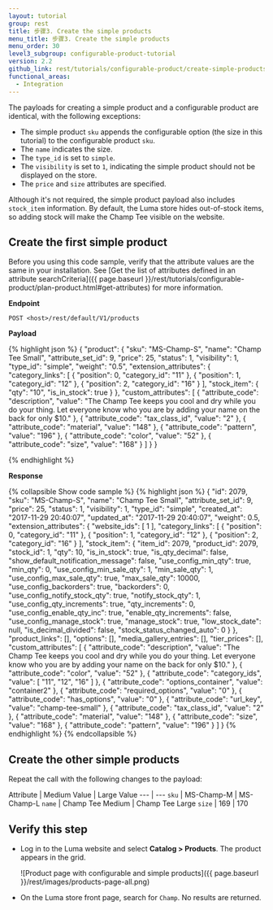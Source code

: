 ```yaml
---
layout: tutorial
group: rest
title: 步骤3. Create the simple products
menu_title: 步骤3. Create the simple products
menu_order: 30
level3_subgroup: configurable-product-tutorial
version: 2.2
github_link: rest/tutorials/configurable-product/create-simple-products.md
functional_areas:
  - Integration
---
```


The payloads for creating a simple product and a configurable product are identical, with the following exceptions:

* The simple product `sku` appends the configurable option (the size in this tutorial) to the configurable product `sku`.
* The `name` indicates the size.
* The `type_id` is set to `simple`.
* The `visibility` is set to `1`, indicating the simple product should not be displayed on the store.
* The `price` and `size` attributes are specified.

Although it's not required, the simple product payload also includes `stock_item` information. By default, the Luma store hides out-of-stock items, so adding stock will make the Champ Tee visible on the website.

## Create the first simple product

<div class="bs-callout bs-callout-info" id="info" markdown="1">
Before you using this code sample, verify that the attribute values are the same in your installation. See [Get the list of attributes defined in an attribute searchCriteria]({{ page.baseurl }}/rest/tutorials/configurable-product/plan-product.html#get-attributes) for more information.
</div>

**Endpoint**

`POST <host>/rest/default/V1/products`

**Payload**

{% highlight json %}
{
  "product": {
    "sku": "MS-Champ-S",
    "name": "Champ Tee Small",
    "attribute_set_id": 9,
    "price": 25,
    "status": 1,
    "visibility": 1,
    "type_id": "simple",
    "weight": "0.5",
    "extension_attributes": {
    	"category_links": [
    		{
    			"position": 0,
    			"category_id": "11"
    		},
    		{
    			"position": 1,
    			"category_id": "12"
    		},
    		{
    			"position": 2,
    			"category_id": "16"
    		}
    	],
    	"stock_item": {
    		"qty": "10",
    		"is_in_stock": true
    	}
    },
    "custom_attributes": [
    	{
    		"attribute_code": "description",
    		"value": "The Champ Tee keeps you cool and dry while you do your thing. Let everyone know who you are by adding your name on the back for only $10."
    	},
    	{
    		"attribute_code": "tax_class_id",
    		"value": "2"
    	},
    	{
    		"attribute_code": "material",
    		"value": "148"
    	},
    	{
    		"attribute_code": "pattern",
    		"value": "196"
    	},
    	{
    		"attribute_code": "color",
    		"value": "52"
    	},
    	{
    		"attribute_code": "size",
    		"value": "168"
    	}
    ]
  }
}

{% endhighlight  %}

**Response**

{% collapsible Show code sample %}
{% highlight json %}
{
    "id": 2079,
    "sku": "MS-Champ-S",
    "name": "Champ Tee Small",
    "attribute_set_id": 9,
    "price": 25,
    "status": 1,
    "visibility": 1,
    "type_id": "simple",
    "created_at": "2017-11-29 20:40:07",
    "updated_at": "2017-11-29 20:40:07",
    "weight": 0.5,
    "extension_attributes": {
        "website_ids": [
            1
        ],
        "category_links": [
            {
                "position": 0,
                "category_id": "11"
            },
            {
                "position": 1,
                "category_id": "12"
            },
            {
                "position": 2,
                "category_id": "16"
            }
        ],
        "stock_item": {
            "item_id": 2079,
            "product_id": 2079,
            "stock_id": 1,
            "qty": 10,
            "is_in_stock": true,
            "is_qty_decimal": false,
            "show_default_notification_message": false,
            "use_config_min_qty": true,
            "min_qty": 0,
            "use_config_min_sale_qty": 1,
            "min_sale_qty": 1,
            "use_config_max_sale_qty": true,
            "max_sale_qty": 10000,
            "use_config_backorders": true,
            "backorders": 0,
            "use_config_notify_stock_qty": true,
            "notify_stock_qty": 1,
            "use_config_qty_increments": true,
            "qty_increments": 0,
            "use_config_enable_qty_inc": true,
            "enable_qty_increments": false,
            "use_config_manage_stock": true,
            "manage_stock": true,
            "low_stock_date": null,
            "is_decimal_divided": false,
            "stock_status_changed_auto": 0
        }
    },
    "product_links": [],
    "options": [],
    "media_gallery_entries": [],
    "tier_prices": [],
    "custom_attributes": [
        {
            "attribute_code": "description",
            "value": "The Champ Tee keeps you cool and dry while you do your thing. Let everyone know who you are by adding your name on the back for only $10."
        },
        {
            "attribute_code": "color",
            "value": "52"
        },
        {
            "attribute_code": "category_ids",
            "value": [
                "11",
                "12",
                "16"
            ]
        },
        {
            "attribute_code": "options_container",
            "value": "container2"
        },
        {
            "attribute_code": "required_options",
            "value": "0"
        },
        {
            "attribute_code": "has_options",
            "value": "0"
        },
        {
            "attribute_code": "url_key",
            "value": "champ-tee-small"
        },
        {
            "attribute_code": "tax_class_id",
            "value": "2"
        },
        {
            "attribute_code": "material",
            "value": "148"
        },
        {
            "attribute_code": "size",
            "value": "168"
        },
        {
            "attribute_code": "pattern",
            "value": "196"
        }
    ]
}
{% endhighlight  %}
{% endcollapsible %}

## Create the other simple products

Repeat the call with the following changes to the payload:

Attribute | Medium Value | Large Value
--- | ---
`sku` | MS-Champ-M | MS-Champ-L
`name` | Champ Tee Medium | Champ Tee Large
`size` | 169 | 170

## Verify this step

* Log in to the Luma website and select <b>Catalog > Products</b>. The product appears in the grid.

  ![Product page with configurable and simple products]({{ page.baseurl }}/rest/images/products-page-all.png)

* On the Luma store front page, search for `Champ`. No results are returned.
